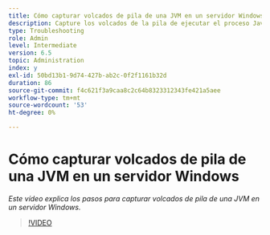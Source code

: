 ```yaml
---
title: Cómo capturar volcados de pila de una JVM en un servidor Windows
description: Capture los volcados de la pila de ejecutar el proceso Java en un servidor Windows
type: Troubleshooting
role: Admin
level: Intermediate
version: 6.5
topic: Administration
index: y
exl-id: 50bd13b1-9d74-427b-ab2c-0f2f1161b32d
duration: 86
source-git-commit: f4c621f3a9caa8c2c64b8323312343fe421a5aee
workflow-type: tm+mt
source-wordcount: '53'
ht-degree: 0%

---
```


# Cómo capturar volcados de pila de una JVM en un servidor Windows

*Este vídeo explica los pasos para capturar volcados de pila de una JVM en un servidor Windows.*

>[!VIDEO](https://video.tv.adobe.com/v/335490?quality=12&learn=on)
